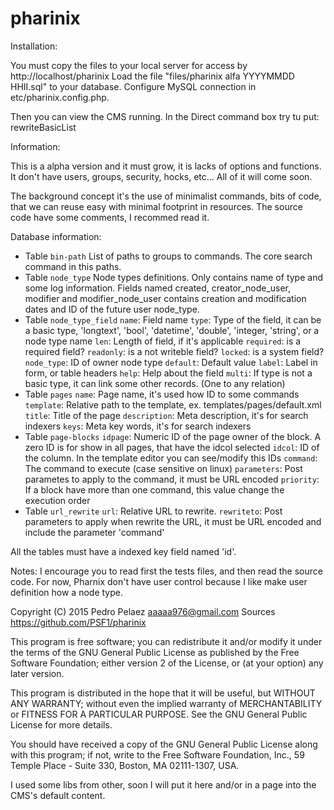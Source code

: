 # pharinix

Installation:

You must copy the files to your local server for access by http://localhost/pharinix
Load the file "files/pharinix alfa YYYYMMDD HHII.sql" to your database.
Configure MySQL connection in etc/pharinix.config.php.

Then you can view the CMS running. In the Direct command box try tu put: rewriteBasicList

Information:

This is a alpha version and it must grow, it is lacks of options and functions. It don't have users, groups, security, hocks, etc... All of it will come soon.

The background concept it's the use of minimalist commands, bits of code, that we can reuse easy with minimal footprint in resources. The source code have some comments, I recommed read it.

Database information:
* Table `bin-path`
List of paths to groups to commands. The core search command in this paths.
* Table `node_type`
Node types definitions. Only contains name of type and some log information. Fields named created, creator_node_user, modifier and modifier_node_user contains creation and modification dates and ID of the future user node_type.
* Table `node_type_field`
`name`: Field name
`type`: Type of the field, it can be a basic type, 'longtext', 'bool', 'datetime', 'double', 'integer, 'string', or a node type name
`len`: Length of field, if it's applicable
`required`: is a required field?
`readonly`: is a not writeble field?
`locked`: is a system field?
`node_type`: ID of owner node type
`default`: Default value
`label`: Label in form, or table headers
`help`: Help about the field
`multi`: If type is not a basic type, it can link some other records. (One to any relation)
* Table `pages`
`name`: Page name, it's used how ID to some commands
`template`: Relative path to the template, ex. templates/pages/default.xml
`title`: Title of the page
`description`: Meta description, it's for search indexers
`keys`: Meta key words, it's for search indexers
* Table `page-blocks`
`idpage`: Numeric ID of the page owner of the block. A zero ID is for show in all pages, that have the idcol selected
`idcol`: ID of the column. In the template editor you can see/modify this IDs
`command`: The command to execute (case sensitive on linux)
`parameters`: Post parametes to apply to the command, it must be URL encoded
`priority`: If a block have more than one command, this value change the execution order
* Table `url_rewrite`
`url`: Relative URL to rewrite.
`rewriteto`: Post parameters to apply when rewrite the URL, it must be URL encoded and include the parameter 'command'

All the tables must have a indexed key field named 'id'.

Notes:
I encourage you to read first the tests files, and then read the source code.
For now, Pharnix don't have user control because I like make user definition how a node type.

Copyright (C) 2015 Pedro Pelaez <aaaaa976@gmail.com>
Sources https://github.com/PSF1/pharinix

This program is free software; you can redistribute it and/or
modify it under the terms of the GNU General Public License
as published by the Free Software Foundation; either version 2
of the License, or (at your option) any later version.

This program is distributed in the hope that it will be useful,
but WITHOUT ANY WARRANTY; without even the implied warranty of
MERCHANTABILITY or FITNESS FOR A PARTICULAR PURPOSE.  See the
GNU General Public License for more details.

You should have received a copy of the GNU General Public License
along with this program; if not, write to the Free Software
Foundation, Inc., 59 Temple Place - Suite 330, Boston, MA  02111-1307, USA.

I used some libs from other, soon I will put it here and/or in a page into the CMS's default content.